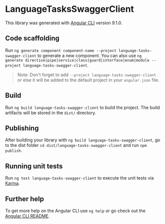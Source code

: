 # LanguageTasksSwaggerClient

This library was generated with [Angular CLI](https://github.com/angular/angular-cli) version 9.1.0.

## Code scaffolding

Run `ng generate component component-name --project language-tasks-swagger-client` to generate a new component. You can also use `ng generate directive|pipe|service|class|guard|interface|enum|module --project language-tasks-swagger-client`.
> Note: Don't forget to add `--project language-tasks-swagger-client` or else it will be added to the default project in your `angular.json` file. 

## Build

Run `ng build language-tasks-swagger-client` to build the project. The build artifacts will be stored in the `dist/` directory.

## Publishing

After building your library with `ng build language-tasks-swagger-client`, go to the dist folder `cd dist/language-tasks-swagger-client` and run `npm publish`.

## Running unit tests

Run `ng test language-tasks-swagger-client` to execute the unit tests via [Karma](https://karma-runner.github.io).

## Further help

To get more help on the Angular CLI use `ng help` or go check out the [Angular CLI README](https://github.com/angular/angular-cli/blob/master/README.md).
